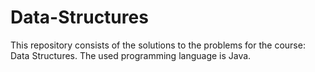 # Data-Structures
This repository consists of the solutions to the problems for the course: Data Structures. The used programming language is Java.
